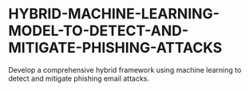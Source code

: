 # HYBRID-MACHINE-LEARNING-MODEL-TO-DETECT-AND-MITIGATE-PHISHING-ATTACKS
Develop a comprehensive hybrid framework using machine learning to detect and mitigate phishing email attacks.
